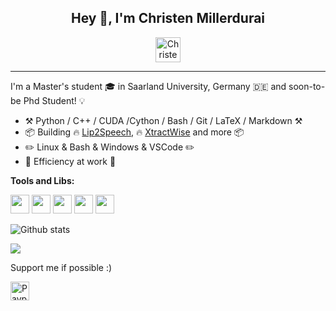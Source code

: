 <div align="center">
<h2>Hey 👋, I'm Christen Millerdurai</h2>

[<img align="center" alt="Christen Millerdurai | LinkedIn" height="40px" src="https://user-images.githubusercontent.com/26912178/209459800-a1619be0-35ba-4952-8e1b-93f12e80cb0b.png"/>][linkedin]


</div>

----

I'm a Master's student 🎓 in Saarland University, Germany 🇩🇪 and soon-to-be Phd Student! :bulb:

- :hammer_and_pick: Python / C++ / CUDA /Cython / Bash / Git / LaTeX / Markdown :hammer_and_pick:
- :package: Building :fire: [Lip2Speech](https://github.com/Chris10M/Lip2Speech), :fire: [XtractWise](https://rapidapi.com/user/xtractwise) and more :package:
- :pencil2: Linux & Bash & Windows & VSCode :pencil2:
- :dart: Efficiency at work :dart:

**Tools and Libs:**  

<code><img height="30px" src="https://pytorch.org/assets/images/logo-icon.svg"></code>
<code><img height="30px" src="https://upload.wikimedia.org/wikipedia/commons/thumb/a/ae/Keras_logo.svg/180px-Keras_logo.svg.png"></code>
<code><img height="30px" src="https://user-images.githubusercontent.com/26912178/209459776-e3b8559a-e9f6-45db-84d3-db940ef3a733.png"></code>
<code><img height="30px" src="https://user-images.githubusercontent.com/26912178/209459831-4489f2fe-a0ef-49a1-b243-4a7ee170ab8d.png"></code>
<code><img height="30px" src="https://user-images.githubusercontent.com/26912178/209459852-fb2ae6e2-2a12-4c84-b03f-fa4bf41e6b71.png"></code>

<!-- ----
<div align="center">
<strong>Colabs</strong>

[![Github Badge](https://img.shields.io/badge/-@asteroidteam-24292e?style=flat&logo=Github&logoColor=white&link=https://github.com/asteroidteam)](https://github.com/asteroid-team)
[![Github Badge](https://img.shields.io/badge/-@popcornell-24292e?style=flat&logo=Github&logoColor=white&link=https://github.com/popcornell)](https://github.com/popcornell)
[![Github Badge](https://img.shields.io/badge/-@jonashaag-24292e?style=flat&logo=Github&logoColor=white&link=https://github.com/jonashaag)](https://github.com/jonashaag)
[![Github Badge](https://img.shields.io/badge/-@JorisCos-24292e?style=flat&logo=Github&logoColor=white&link=https://github.com/JorisCos)](https://github.com/JorisCos)
[![Github Badge](https://img.shields.io/badge/-@julienc-24292e?style=flat&logo=Github&logoColor=white&link=https://github.com/julienc)](https://github.com/julien-c)
[![Github Badge](https://img.shields.io/badge/-@mhucoder-24292e?style=flat&logo=Github&logoColor=white&link=https://github.com/mhucoder)](https://github.com/mhu-coder)
[![Github Badge](https://img.shields.io/badge/-@michelolzam-24292e?style=flat&logo=Github&logoColor=white&link=https://github.com/michelolzam)](https://github.com/michelolzam)
[![Github Badge](https://img.shields.io/badge/-@faroit-24292e?style=flat&logo=Github&logoColor=white&link=https://github.com/faroit)](https://github.com/faroit)
[![Github Badge](https://img.shields.io/badge/-@ssivasankaran-24292e?style=flat&logo=Github&logoColor=white&link=https://github.com/ssivasankaran)](https://github.com/ssivasankaran)
[![Github Badge](https://img.shields.io/badge/-@iver56-24292e?style=flat&logo=Github&logoColor=white&link=https://github.com/iver56)](https://github.com/iver56)
[![Github Badge](https://img.shields.io/badge/-@sw005320-24292e?style=flat&logo=Github&logoColor=white&link=https://github.com/sw005320)](https://github.com/sw005320)
[![Github Badge](https://img.shields.io/badge/-@huggingface-24292e?style=flat&logo=Github&logoColor=white&link=https://github.com/huggingface)](https://github.com/huggingface)
[![Github Badge](https://img.shields.io/badge/-@spatialaudiotools-24292e?style=flat&logo=Github&logoColor=white&link=https://github.com/spatialaudiotools)](https://github.com/spatialaudiotools)
[![Github Badge](https://img.shields.io/badge/-@ircamien-24292e?style=flat&logo=Github&logoColor=white&link=https://github.com/ircamien)](https://github.com/ircamien)
 
 -->


![Github stats](https://github-readme-stats.vercel.app/api?username=Chris10M&count_private=true&theme=great-gatsby&show_icons=true)

![](https://komarev.com/ghpvc/?username=Chris10M&style=flat-square)

</div>

Support me if possible :)

[<img alt="Paypal" height="30px" src="https://user-images.githubusercontent.com/26912178/209461373-61e57c2e-c567-49b5-8aad-5102f45ae7bb.png"/>][mypaypal]

[linkedin]: https://www.linkedin.com/in/christen-m-6a1b12136/
[mypaypal]: https://paypal.me/iamchris10m?country.x=DE&locale.x=en_US 

<!-- [twitter]: https://twitter.com/mnlpariente
[scholar]: https://scholar.google.fr/citations?user=V1TsIH4AAAAJ&hl=en -->


